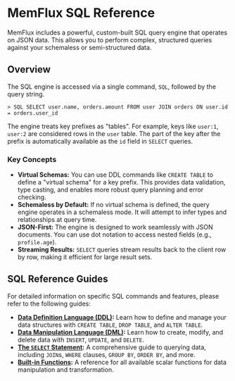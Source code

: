# MemFlux SQL Reference

MemFlux includes a powerful, custom-built SQL query engine that operates on JSON data. This allows you to perform complex, structured queries against your schemaless or semi-structured data.

## Overview

The SQL engine is accessed via a single command, `SQL`, followed by the query string.

```
> SQL SELECT user.name, orders.amount FROM user JOIN orders ON user.id = orders.user_id
```

The engine treats key prefixes as "tables". For example, keys like `user:1`, `user:2` are considered rows in the `user` table. The part of the key after the prefix is automatically available as the `id` field in `SELECT` queries.

### Key Concepts

*   **Virtual Schemas:** You can use DDL commands like `CREATE TABLE` to define a "virtual schema" for a key prefix. This provides data validation, type casting, and enables more robust query planning and error checking.
*   **Schemaless by Default:** If no virtual schema is defined, the query engine operates in a schemaless mode. It will attempt to infer types and relationships at query time.
*   **JSON-First:** The engine is designed to work seamlessly with JSON documents. You can use dot notation to access nested fields (e.g., `profile.age`).
*   **Streaming Results:** `SELECT` queries stream results back to the client row by row, making it efficient for large result sets.

## SQL Reference Guides

For detailed information on specific SQL commands and features, please refer to the following guides:

*   **[Data Definition Language (DDL)](./sql/ddl.md):** Learn how to define and manage your data structures with `CREATE TABLE`, `DROP TABLE`, and `ALTER TABLE`.
*   **[Data Manipulation Language (DML)](./sql/dml.md):** Learn how to create, modify, and delete data with `INSERT`, `UPDATE`, and `DELETE`.
*   **[The `SELECT` Statement](./sql/select.md):** A comprehensive guide to querying data, including `JOIN`s, `WHERE` clauses, `GROUP BY`, `ORDER BY`, and more.
*   **[Built-in Functions](./sql/functions.md):** A reference for all available scalar functions for data manipulation and transformation.
